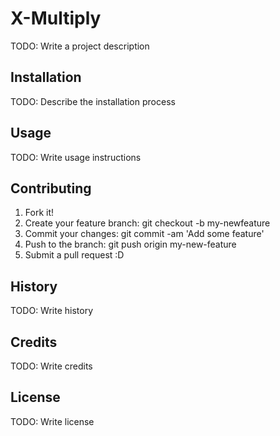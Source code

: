 # X-Multiply
TODO: Write a project description
## Installation
TODO: Describe the installation process
## Usage
TODO: Write usage instructions
## Contributing
1. Fork it!
2. Create your feature branch: git checkout -b my-newfeature
3. Commit your changes: git commit -am 'Add some
feature'
4. Push to the branch: git push origin my-new-feature
5. Submit a pull request :D
## History
TODO: Write history
## Credits
TODO: Write credits
## License
TODO: Write license